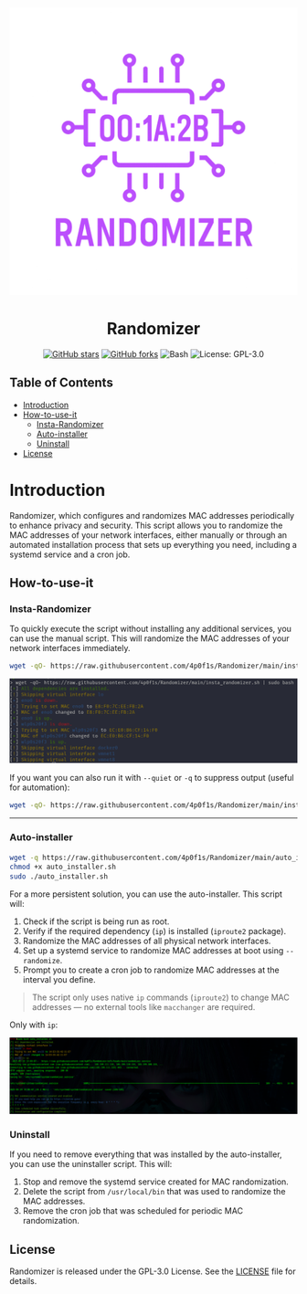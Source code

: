 ![Logo](img/logo.png)

<h1 align="center">Randomizer</h1>

<p align="center">
  <a href="https://github.com/4p0f1s/Randomizer/stargazers"><img alt="GitHub stars" src="https://img.shields.io/github/stars/4p0f1s/Randomizer?style=flat&logo=github"></a>
  <a href="https://github.com/4p0f1s/Randomizer/forks"><img alt="GitHub forks" src="https://img.shields.io/github/forks/4p0f1s/Randomizer?style=flat&logo=github"></a>
  <img alt="Bash" src="https://img.shields.io/badge/Bash-green">
  <img alt="License: GPL-3.0" src="https://img.shields.io/badge/license-GPL-green">
</p>

## Table of Contents

- [Introduction](#Introduction)
- [How-to-use-it](#How-to-use-it)
  -  [Insta-Randomizer](#Insta-Randomizer)
  -  [Auto-installer](#Auto-installer)
  -  [Uninstall](#Uninstall)
- [License](#License)

# Introduction

Randomizer, which configures and randomizes MAC addresses periodically to enhance privacy and security.
This script allows you to randomize the MAC addresses of your network interfaces, either manually or through an automated installation process that sets up everything you need, including a systemd service and a cron job.

## How-to-use-it

### Insta-Randomizer

To quickly execute the script without installing any additional services, you can use the manual script. This will randomize the MAC addresses of your network interfaces immediately.

```sh
wget -qO- https://raw.githubusercontent.com/4p0f1s/Randomizer/main/insta_randomizer.sh | sudo bash
```

![Insta execution](img/insta.png)


If you want you can also run it with `--quiet` or `-q` to suppress output (useful for automation):
```sh
wget -qO- https://raw.githubusercontent.com/4p0f1s/Randomizer/main/insta_randomizer.sh | sudo bash -s -- -q
```

---

### Auto-installer

```sh
wget -q https://raw.githubusercontent.com/4p0f1s/Randomizer/main/auto_installer.sh
chmod +x auto_installer.sh
sudo ./auto_installer.sh
```

For a more persistent solution, you can use the auto-installer.
This script will:

1. Check if the script is being run as root.
2. Verify if the required dependency (`ip`) is installed (`iproute2` package).
3. Randomize the MAC addresses of all physical network interfaces.
4. Set up a systemd service to randomize MAC addresses at boot using `--randomize`.
5. Prompt you to create a cron job to randomize MAC addresses at the interval you define.

> The script only uses native `ip` commands (`iproute2`) to change MAC addresses — no external tools like `macchanger` are required.

Only with `ip`:

![Auto installer](img/execution.png)

### Uninstall

If you need to remove everything that was installed by the auto-installer, you can use the uninstaller script.
This will:

1. Stop and remove the systemd service created for MAC randomization. 
2. Delete the script from `/usr/local/bin` that was used to randomize the MAC addresses. 
3. Remove the cron job that was scheduled for periodic MAC randomization.


## License

Randomizer is released under the GPL-3.0 License. See the [LICENSE](https://github.com/4p0f1s/Randomizer/blob/main/LICENSE) file for details.

